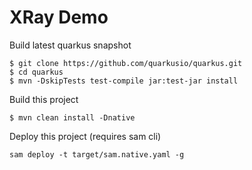 # XRay Demo
Build latest quarkus snapshot
```
$ git clone https://github.com/quarkusio/quarkus.git
$ cd quarkus
$ mvn -DskipTests test-compile jar:test-jar install
```

Build this project
```
$ mvn clean install -Dnative
```

Deploy this project (requires sam cli) 
```
sam deploy -t target/sam.native.yaml -g
```